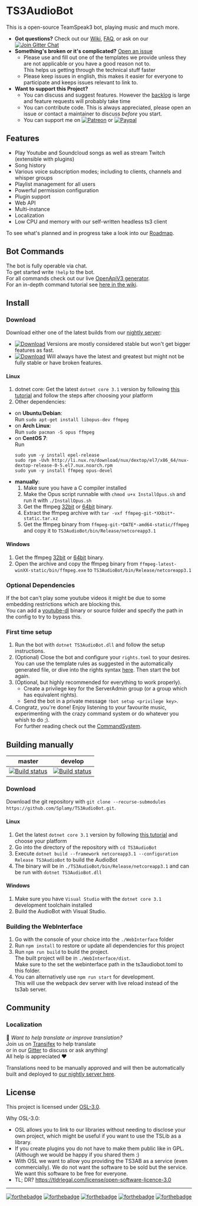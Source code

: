 # TS3AudioBot

This is a open-source TeamSpeak3 bot, playing music and much more.  

- **Got questions?** Check out our [Wiki](https://github.com/Splamy/TS3AudioBot/wiki), [FAQ](https://github.com/Splamy/TS3AudioBot/wiki/FAQ), or ask on our [![Join Gitter Chat](https://badges.gitter.im/Join%20Chat.svg)](https://gitter.im/TS3AudioBot/Lobby?utm_source=share-link&utm_medium=link&utm_campaign=share-link)
- **Something's broken or it's complicated?** [Open an issue](https://github.com/Splamy/TS3AudioBot/issues/new/choose)
  - Please use and fill out one of the templates we provide unless they are not applicable or you have a good reason not to.  
    This helps us getting through the technical stuff faster
  - Please keep issues in english, this makes it easier for everyone to participate and keeps issues relevant to link to.
- **Want to support this Project?**
  - You can discuss and suggest features. However the [backlog](https://github.com/Splamy/TS3AudioBot/projects/2) is large and feature requests will probably take time
  - You can contribute code. This is always appreciated, please open an issue or contact a maintainer to discuss *before* you start.
  - You can support me on [![Patreon][patreon-badge]][patreon-link] or [![Paypal][paypal-badge]][paypal-link]

[patreon-badge]: https://img.shields.io/badge/Patreon-Donate!-F96854.svg?logo=patreon&style=flat-square
[patreon-link]: https://patreon.com/Splamy

[paypal-badge]: https://img.shields.io/badge/Paypal-Donate!-00457C.svg?logo=paypal&style=flat-square
[paypal-link]: https://paypal.me/Splamy

## Features
* Play Youtube and Soundcloud songs as well as stream Twitch (extensible with plugins)
* Song history
* Various voice subscription modes; including to clients, channels and whisper groups
* Playlist management for all users
* Powerful permission configuration
* Plugin support
* Web API
* Multi-instance
* Localization
* Low CPU and memory with our self-written headless ts3 client

To see what's planned and in progress take a look into our [Roadmap](https://github.com/Splamy/TS3AudioBot/projects/2).

## Bot Commands
The bot is fully operable via chat.  
To get started write `!help` to the bot.  
For all commands check out our live [OpenApiV3 generator](http://tab.splamy.de/openapi/index.html).  
For an in-depth command tutorial see [here in the wiki](https://github.com/Splamy/TS3AudioBot/wiki/CommandSystem).

## Install

### Download
Download either one of the latest builds from our [nightly server](https://splamy.de/Nightly#ts3ab):  
- [![Download](https://img.shields.io/badge/Download-master-green.svg)](https://splamy.de/api/nightly/ts3ab/master_dotnet_core_3_1_preview/download)
  Versions are mostly considered stable but won't get bigger features as fast.
- [![Download](https://img.shields.io/badge/Download-develop-green.svg)](https://splamy.de/api/nightly/ts3ab/develop/download)
  Will always have the latest and greatest but might not be fully stable or have broken features.

#### Linux
1. dotnet core: Get the latest `dotnet core 3.1` version by following [this tutorial](https://dotnet.microsoft.com/download/linux-package-manager/ubuntu16-04/sdk-current) and follow the steps after choosing your platform
1. Other dependencies:
* on **Ubuntu**/**Debian**:  
Run `sudo apt-get install libopus-dev ffmpeg`
* on **Arch Linux**:  
Run `sudo pacman -S opus ffmpeg`
* on **CentOS 7**:  
Run
    ```
    sudo yum -y install epel-release
    sudo rpm -Uvh http://li.nux.ro/download/nux/dextop/el7/x86_64/nux-dextop-release-0-5.el7.nux.noarch.rpm
    sudo yum -y install ffmpeg opus-devel
	```
* **manually**:
    1. Make sure you have a C compiler installed
    1. Make the Opus script runnable with `chmod u+x InstallOpus.sh` and run it with `./InstallOpus.sh`
    1. Get the ffmpeg [32bit](https://johnvansickle.com/ffmpeg/builds/ffmpeg-git-i686-static.tar.xz) or [64bit](https://johnvansickle.com/ffmpeg/builds/ffmpeg-git-amd64-static.tar.xz) binary.
    1. Extract the ffmpeg archive with `tar -vxf ffmpeg-git-*XXbit*-static.tar.xz`
    1. Get the ffmpeg binary from `ffmpeg-git-*DATE*-amd64-static/ffmpeg` and copy it to `TS3AudioBot/bin/Release/netcoreapp3.1`

#### Windows
1. Get the ffmpeg [32bit](https://ffmpeg.zeranoe.com/builds/win32/static/ffmpeg-latest-win32-static.zip) or [64bit](https://ffmpeg.zeranoe.com/builds/win64/static/ffmpeg-latest-win64-static.zip) binary.
1. Open the archive and copy the ffmpeg binary from `ffmpeg-latest-winXX-static/bin/ffmpeg.exe` to `TS3AudioBot/bin/Release/netcoreapp3.1`

### Optional Dependencies
If the bot can't play some youtube videos it might be due to some embedding restrictions which are blocking this.  
You can add a [youtube-dl](https://github.com/rg3/youtube-dl/) binary or source folder and specify the path in the config to try to bypass this.

### First time setup
1. Run the bot with `dotnet TS3AudioBot.dll` and follow the setup instructions.
1. (Optional) Close the bot and configure your `rights.toml` to your desires.
You can use the template rules as suggested in the automatically generated file,
or dive into the rights syntax [here](https://github.com/Splamy/TS3AudioBot/wiki/Rights).
Then start the bot again.
1. (Optional, but highly recommended for everything to work properly).
   - Create a privilege key for the ServerAdmin group (or a group which has equivalent rights).
   - Send the bot in a private message `!bot setup <privilege key>`.
1. Congratz, you're done! Enjoy listening to your favourite music, experimenting with the crazy command system or do whatever you whish to do ;).  
For further reading check out the [CommandSystem](https://github.com/Splamy/TS3AudioBot/wiki/CommandSystem).

## Building manually

|master|develop|
|:--:|:--:|
|[![Build status](https://ci.appveyor.com/api/projects/status/i7nrhqkbntdhwpxp/branch/master?svg=true)](https://ci.appveyor.com/project/Splamy/ts3audiobot/branch/master)|[![Build status](https://ci.appveyor.com/api/projects/status/i7nrhqkbntdhwpxp/branch/develop?svg=true)](https://ci.appveyor.com/project/Splamy/ts3audiobot/branch/develop)|

### Download
Download the git repository with `git clone --recurse-submodules https://github.com/Splamy/TS3AudioBot.git`.

#### Linux
1. Get the latest `dotnet core 3.1` version by following [this tutorial](https://docs.microsoft.com/dotnet/core/install/linux-package-managers) and choose your platform
1. Go into the directory of the repository with `cd TS3AudioBot`
1. Execute `dotnet build --framework netcoreapp3.1 --configuration Release TS3AudioBot` to build the AudioBot
1. The binary will be in `./TS3AudioBot/bin/Release/netcoreapp3.1` and can be run with `dotnet TS3AudioBot.dll`

#### Windows
1. Make sure you have `Visual Studio` with the `dotnet core 3.1` development toolchain installed
1. Build the AudioBot with Visual Studio.

### Building the WebInterface
1. Go with the console of your choice into the `./WebInterface` folder
1. Run `npm install` to restore or update all dependencies for this project
1. Run `npm run build` to build the project.  
  The built project will be in `./WebInterface/dist`.  
  Make sure to the set the webinterface path in the ts3audiobot.toml to this folder.
1. You can alternatively use `npm run start` for development.  
  This will use the webpack dev server with live reload instead of the ts3ab server.

## Community

### Localization
:speech_balloon: *Want to help translate or improve translation?*  
Join us on [Transifex](https://www.transifex.com/respeak/ts3audiobot/) to help translate  
or in our [Gitter](https://gitter.im/TS3AudioBot/Lobby?utm_source=share-link&utm_medium=link&utm_campaign=share-link) to discuss or ask anything!  
All help is appreciated :heart:

Translations need to be manually approved and will then be automatically built and deployed to [our nightly server here](https://splamy.de/TS3AudioBot).

## License
This project is licensed under [OSL-3.0](https://opensource.org/licenses/OSL-3.0).

Why OSL-3.0:
- OSL allows you to link to our libraries without needing to disclose your own project, which might be useful if you want to use the TSLib as a library.
- If you create plugins you do not have to make them public like in GPL. (Although we would be happy if you shared them :)
- With OSL we want to allow you providing the TS3AB as a service (even commercially). We do not want the software to be sold but the service. We want this software to be free for everyone.
- TL; DR? https://tldrlegal.com/license/open-software-licence-3.0

---
[![forthebadge](http://forthebadge.com/images/badges/60-percent-of-the-time-works-every-time.svg)](http://forthebadge.com) [![forthebadge](http://forthebadge.com/images/badges/built-by-developers.svg)](http://forthebadge.com) [![forthebadge](http://forthebadge.com/images/badges/built-with-love.svg)](http://forthebadge.com) [![forthebadge](http://forthebadge.com/images/badges/contains-cat-gifs.svg)](http://forthebadge.com) [![forthebadge](http://forthebadge.com/images/badges/made-with-c-sharp.svg)](http://forthebadge.com)
